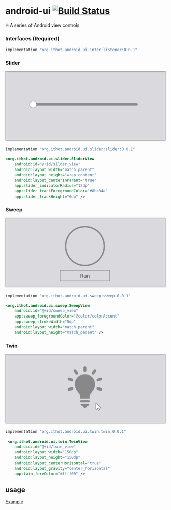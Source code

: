 # android-ui [![Build Status](https://www.travis-ci.org/ithot-all/android-ui.svg?branch=master)](https://www.travis-ci.org/ithot-all/android-ui)
:fire: A series of Android view controls

### Interfaces (Required)
```gradle
implementation "org.ithot.android.ui.inter:listener:0.0.1"
```

### Slider
![slider](arts/slider.gif)
```gradle
implementation "org.ithot.android.ui.slider:slider:0.0.1"
```
```xml
<org.ithot.android.ui.slider.SliderView
    android:id="@+id/silder_view"
    android:layout_width="match_parent"
    android:layout_height="wrap_content"
    android:layout_centerInParent="true"
    app:slider_indicatorRadius="12dp"
    app:slider_trackForegroundColor="#8bc34a"
    app:slider_trackHeight="6dp" />
```

### Sweep
![sweep](arts/sweep.gif)
```gradle
implementation "org.ithot.android.ui.sweep:sweep:0.0.1"
```
```xml
<org.ithot.android.ui.sweep.SweepView
    android:id="@+id/sweep_view"
    app:sweep_foregroundColor="@color/colorAccent"
    app:sweep_strokeWidth="5dp"
    android:layout_width="match_parent"
    android:layout_height="match_parent" />
```

### Twin
![twin](arts/twin.gif)
```gradle
implementation "org.ithot.android.ui.twin:twin:0.0.1"
```
```xml
 <org.ithot.android.ui.twin.TwinView
    android:id="@+id/twin_view"
    android:layout_width="150dp"
    android:layout_height="150dp"
    android:layout_centerHorizontal="true"
    android:layout_gravity="center_horizontal"
    app:twin_foreColor="#ffff00" />
```

## usage
[Example](https://github.com/ithot-all/android-ui/tree/master/example)
